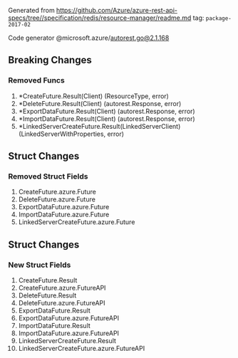 Generated from https://github.com/Azure/azure-rest-api-specs/tree//specification/redis/resource-manager/readme.md tag: `package-2017-02`

Code generator @microsoft.azure/autorest.go@2.1.168

## Breaking Changes

### Removed Funcs

1. *CreateFuture.Result(Client) (ResourceType, error)
1. *DeleteFuture.Result(Client) (autorest.Response, error)
1. *ExportDataFuture.Result(Client) (autorest.Response, error)
1. *ImportDataFuture.Result(Client) (autorest.Response, error)
1. *LinkedServerCreateFuture.Result(LinkedServerClient) (LinkedServerWithProperties, error)

## Struct Changes

### Removed Struct Fields

1. CreateFuture.azure.Future
1. DeleteFuture.azure.Future
1. ExportDataFuture.azure.Future
1. ImportDataFuture.azure.Future
1. LinkedServerCreateFuture.azure.Future

## Struct Changes

### New Struct Fields

1. CreateFuture.Result
1. CreateFuture.azure.FutureAPI
1. DeleteFuture.Result
1. DeleteFuture.azure.FutureAPI
1. ExportDataFuture.Result
1. ExportDataFuture.azure.FutureAPI
1. ImportDataFuture.Result
1. ImportDataFuture.azure.FutureAPI
1. LinkedServerCreateFuture.Result
1. LinkedServerCreateFuture.azure.FutureAPI
